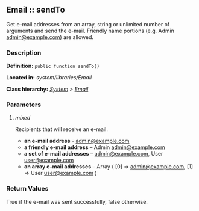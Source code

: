 
Email :: sendTo
-------------------------------------------

Get e-mail addresses from an array, string or unlimited number of arguments and send the e-mail. Friendly name portions (e.g. Admin <admin@example.com>) are allowed.


### Description ###

**Definition:** `public function sendTo()`

**Located in:** *system/libraries/Email*

**Class hierarchy:** *[System](../System.php) > [Email](../Email)*


### Parameters ###

1. *mixed*

	Recipients that will receive an e-mail.
	- **an e-mail address** -
		admin@example.com
	- **a friendly e-mail address** – 
		Admin <admin@example.com>
	- **a set of e-mail addresses** – 
		admin@example.com, User <user@example.com>
	- **an array e-mail addresses** – 
		Array ( [0] => admin@example.com, [1] => User <user@example.com> )


### Return Values ###

True if the e-mail was sent successfully, false otherwise.